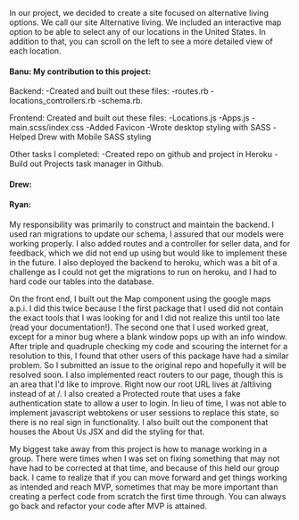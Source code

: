 In our project, we decided to create a site focused on alternative living options. We call our site Alternative living. We included an interactive map option to be able to select any of our locations in the United States. In addition to that, you can scroll on the left to see a more detailed view of each location. 



#### Banu: My contribution to this project:
Backend: 
-Created and built out these files: 
-routes.rb
-locations_controllers.rb
-schema.rb.


Frontend: 
Created and built out these files: 
-Locations.js
-Apps.js
-main.scss/index.css
-Added Favicon
-Wrote desktop styling with SASS
-Helped Drew with Mobile SASS styling

Other tasks I completed: 
-Created repo on github and project in Heroku
-Build out Projects task manager in Github. 




#### Drew:


#### Ryan: 
My responsibility was primarily to construct and maintain the backend. I used ran migrations to 
update our schema, I assured that our models were working properly. I also added routes and a controller for seller data, and for feedback, which we did not end up using but would like to implement these in the future. I also deployed the backend to heroku, which was a bit of a challenge as I could not get the migrations to run on heroku, and I had to hard code our tables into the database.

On the front end, I built out the Map component using the google maps a.p.i. I did this twice because I the first package that I used did not contain the exact tools that I was looking for and I did not realize this until too late (read your documentation!). The second one that I used worked great, except for a minor bug where a blank window pops up with an info window. After triple and quadruple checking my code and scouring the internet for a resolution to this, I found that other users of this package have had a similar problem. So I submitted an issue to the original repo and hopefully it will be resolved soon. I also implemented react routers to our page, though this is an area that I'd like to improve. Right now our root URL lives at /altliving instead of at /. I also created a Protected route that uses a fake authentication state to allow a user to login. In lieu of time, I was not able to implement javascript webtokens or user sessions to replace this state, so there is no real sign in functionality. I also built out the component that houses the About Us JSX and did the styling for that.

My biggest take away from this project is how to manage working in a group. There were times when I was set on fixing something that may not have had to be corrected at that time, and because of this held our group back. I came to realize that if you can move forward and get things working as intended and reach MVP, sometimes that may be more important than creating a perfect code from scratch the first time through. You can always go back and refactor your code after MVP is attained.
